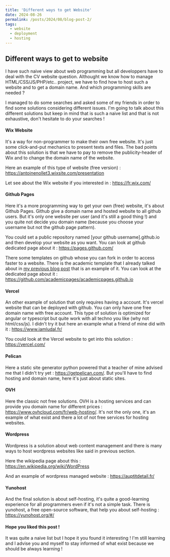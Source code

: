 ```yaml
---
title: 'Different ways to get Website'
date: 2024-08-26
permalink: /posts/2024/08/blog-post-2/
tags:
  - website
  - deployment
  - hosting
---
```


Different ways to get to website
---

I have such naive view about web programming but all developpers have to deal with the CV website question. Althought we know how to manage HTML/CSS/JS/PHP/etc.. project, we have to find how to host such a website and to get a domain name. And which programming skills are needed ?

I managed to do some searches and asked some of my friends in order to find some solutions considering different issues. I'm going to talk about this different solutions but keep in mind that is such a naive list and that is not exhaustive, don't hesitate to do your searches !

#### Wix Website

It's a way for non-programmer to make their own free website. It's just some click-and-put mechanics to present texts and files. The bad points about this solution is that we have to pay to remove the publicity-header of Wix and to change the domain name of the website.

Here an example of this type of website (free version) : <a target="_blank" href="https://antoinenollet3.wixsite.com/presentation">https://antoinenollet3.wixsite.com/presentation</a>

Let see about the Wix website if you interested in : <a target="_blank" href="https://fr.wix.com/">https://fr.wix.com/</a>

#### Github Pages

Here it's a more programming way to get your own (free) website, it's about Github Pages. Github give a domain name and hosted website to all github users. But it's only one website per user (and it's still a good thing !) and you quite not decide you domain name (because you choose your username but not the github page pattern).

You could set a public repository named [your github username].github.io and then develop your website as you want. You can look at github dedicated page about it : <a target="_blank" href="https://pages.github.com/">https://pages.github.com/</a>

There some templates on github whose you can fork in order to access faster to a website. There is the academic template that I already talked about in <a target="_blank" href="https://the-gtn.github.io/posts/2024/08/blog-post-1/">my previous blog post</a> that is an example of it. You can look at the dedicated page about it : <a target="_blank" href="https://github.com/academicpages/academicpages.github.io">https://github.com/academicpages/academicpages.github.io</a>

#### Vercel

An other example of solution that only requires having a account. It's vercel website that can be deployed with github. You can only have one free domain name with free account. This type of solution is optimized for angular or typescript but quite work with all techno you like (why not html/css/js). I didn't try it but here an example what a friend of mine did with it : <a target="_blank" href="https://www.iamludal.fr/">https://www.iamludal.fr/</a>

You could look at the Vercel website to get into this solution : <a target="_blank" href="https://vercel.com/">https://vercel.com/</a>

#### Pelican

Here a static site generator python powered that a teacher of mine advised me that I didn't try yet : <a target="_blank" href="https://getpelican.com/">https://getpelican.com/</a>. But you'll have to find hosting and domain name, here it's just about static sites.

#### OVH

Here the classic not free solutions. OVH is a hosting services and can provide you domain name for different prices : <a target="_blank" href="https://www.ovhcloud.com/fr/web-hosting/">https://www.ovhcloud.com/fr/web-hosting/</a>. It's not the only one, it's an example of what exist and there a lot of not free services for hosting websites.

#### Wordpress

Wordpress is a solution about web content management and there is many ways to host wordpress websites like said in previous section. 

Here the wikipedia page about this : <a target="_blank" href="https://en.wikipedia.org/wiki/WordPress">https://en.wikipedia.org/wiki/WordPress</a>

And an example of wordpress managed website : <a target="_blank" href="https://auptitdetail.fr/">https://auptitdetail.fr/</a>

#### Yunohost

And the final solution is about self-hosting, it's quite a good-learning experience for all programmers even if it's not a simple task. There is yunohost, a free open-source software, that help you about self-hosting : <a target="_blank" href="https://yunohost.org/#/">https://yunohost.org/#/</a>


#### Hope you liked this post !

It was quite a naive list but I hope it you found it interesting ! I'm still learning and I advise you and myself to stay informed of what exist because we should be always learning ! 